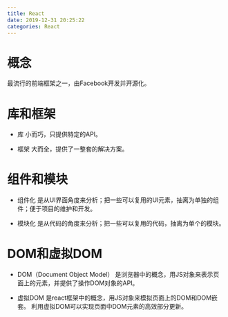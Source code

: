 ```yaml
---
title: React
date: 2019-12-31 20:25:22
categories: React
---
```


# 概念
最流行的前端框架之一，由Facebook开发并开源化。

# 库和框架

- 库
 小而巧，只提供特定的API。

- 框架
大而全，提供了一整套的解决方案。 

# 组件和模块
- 组件化
是从UI界面角度来分析；把一些可以复用的UI元素，抽离为单独的组件；便于项目的维护和开发。

- 模块化
是从代码的角度来分析；把一些可以复用的代码，抽离为单个的模块。

# DOM和虚拟DOM
- DOM（Document Object Model）
是浏览器中的概念，用JS对象来表示页面上的元素，并提供了操作DOM对象的API。

- 虚拟DOM
是react框架中的概念，用JS对象来模拟页面上的DOM和DOM嵌套。
利用虚拟DOM可以实现页面中DOM元素的高效部分更新。
